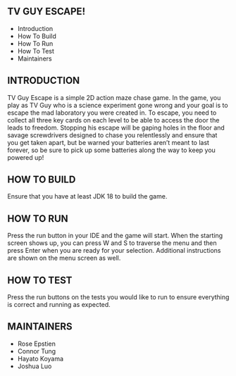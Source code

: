 TV GUY ESCAPE!
---------------------

 * Introduction
 * How To Build
 * How To Run
 * How To Test
 * Maintainers


INTRODUCTION
------------

TV Guy Escape is a simple 2D action maze chase game. In the game, you play as TV Guy who is a science experiment gone wrong and your goal is to escape the mad laboratory you were created in. To escape, you need to collect all three key cards on each level to be able to access the door the leads to freedom. Stopping his escape will be gaping holes in the floor and savage screwdrivers designed to chase you relentlessly and ensure that you get taken apart, but be warned your batteries aren’t meant to last forever, so be sure to pick up some batteries along the way to keep you powered up!


HOW TO BUILD
------------

Ensure that you have at least JDK 18 to build the game.


HOW TO RUN
------------

Press the run button in your IDE and the game will start. When the starting screen shows up, you can press W and S to traverse the menu and then press Enter when you are ready for your selection.
Additional instructions are shown on the menu screen as well.


HOW TO TEST
-------------

Press the run buttons on the tests you would like to run to ensure everything is correct and running as expected. 


MAINTAINERS
-----------

 * Rose Epstien
 * Connor Tung
 * Hayato Koyama
 * Joshua Luo



